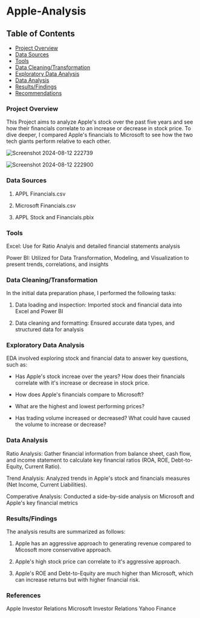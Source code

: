 # Apple-Analysis

## Table of Contents

- [Project Overview](#project-overview)
- [Data Sources](#Data-Sources)
- [Tools](Tools)
- [Data Cleaning/Transformation](Data-Cleaning/Transformation)
- [Exploratory Data Analysis](Exploratory-Data-Analysis)
- [Data Analysis](Data-Analysis)
- [Results/Findings](Results/Findings)
- [Recommendations](#recommendations)

### Project Overview
This Project aims to analyze Apple's stock over the past five years and see how their financials correlate to an increase or decrease in stock price. 
To dive deeper, I compared Apple's financials to Microsoft to see how the two tech giants perform relative to each other.

![Screenshot 2024-08-12 222739](https://github.com/user-attachments/assets/00a58dcc-6434-45bb-8182-0419d1ec8157)

![Screenshot 2024-08-12 222900](https://github.com/user-attachments/assets/c37c900b-19f7-40bb-94e5-e6b55da6b62b)

### Data Sources
1. APPL Financials.csv
   
2. Microsoft Financials.csv
   
3. APPL Stock and Financials.pbix
   

### Tools
Excel: Use for Ratio Analyis and detailed financial statements analysis

Power BI: Utilized for Data Transformation, Modeling, and Visualization to present trends, correlations, and insights

### Data Cleaning/Transformation 

In the initial data preparation phase, I performed the following tasks:

 1. Data loading and inspection: Imported stock and financial data into Excel and Power BI
    
 2. Data cleaning and formatting: Ensured accurate data types, and structured data for analysis 


### Exploratory Data Analysis

EDA involved exploring stock and financial data to answer key questions, such as:

 - Has Apple's stock increae over the years? How does their financials correlate with it's increase or decrease in stock price.
   
 - How does Apple's financials compare to Microsoft?
   
 - What are the highest and lowest performing prices?
   
 - Has trading volume increased or decreased? What could have caused the volume to increase or decrease?
 

### Data Analysis

Ratio Analysis: Gather financial information from balance sheet, cash flow, and income statement to calculate key financial ratios (ROA, ROE, Debt-to-Equity, Current Ratio).

Trend Analysis: Analyzed trends in Apple's stock and financials measures (Net Income, Current Liabilities).

Comperative Analysis: Conducted a side-by-side analysis on Microsoft and Apple's key financial metrics



### Results/Findings

The analysis results are summarized as follows:
 1. Apple has an aggressive approach to generating revenue compared to Micosoft more conservative approach.
    
 2. Apple's high stock price can correlate to it's aggressive approach.
  
 3. Apple's ROE and Debt-to-Equity are much higher than Microsoft, which can increase returns but with higher financial risk.




### References
Apple Investor Relations
Microsoft Investor Relations
Yahoo Finance
